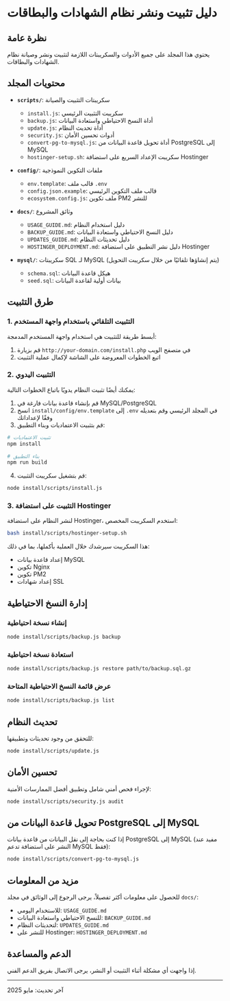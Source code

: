 # دليل تثبيت ونشر نظام الشهادات والبطاقات

## نظرة عامة

يحتوي هذا المجلد على جميع الأدوات والسكريبتات اللازمة لتثبيت ونشر وصيانة نظام الشهادات والبطاقات.

## محتويات المجلد

- **`scripts/`**: سكريبتات التثبيت والصيانة
  - `install.js`: سكريبت التثبيت الرئيسي
  - `backup.js`: أداة النسخ الاحتياطي واستعادة البيانات
  - `update.js`: أداة تحديث النظام
  - `security.js`: أدوات تحسين الأمان
  - `convert-pg-to-mysql.js`: أداة تحويل قاعدة البيانات من PostgreSQL إلى MySQL
  - `hostinger-setup.sh`: سكريبت الإعداد السريع على استضافة Hostinger

- **`config/`**: ملفات التكوين النموذجية
  - `env.template`: قالب ملف `.env`
  - `config.json.example`: قالب ملف التكوين الرئيسي
  - `ecosystem.config.js`: ملف تكوين PM2 للنشر

- **`docs/`**: وثائق المشروع
  - `USAGE_GUIDE.md`: دليل استخدام النظام
  - `BACKUP_GUIDE.md`: دليل النسخ الاحتياطي واستعادة البيانات
  - `UPDATES_GUIDE.md`: دليل تحديثات النظام
  - `HOSTINGER_DEPLOYMENT.md`: دليل نشر التطبيق على استضافة Hostinger

- **`mysql/`**: سكريبتات SQL لـ MySQL (يتم إنشاؤها تلقائيًا من خلال سكريبت التحويل)
  - `schema.sql`: هيكل قاعدة البيانات
  - `seed.sql`: بيانات أولية لقاعدة البيانات

## طرق التثبيت

### 1. التثبيت التلقائي باستخدام واجهة المستخدم

أبسط طريقة للتثبيت هي استخدام واجهة المستخدم المدمجة:

1. قم بزيارة `http://your-domain.com/install.php` في متصفح الويب
2. اتبع الخطوات المعروضة على الشاشة لإكمال عملية التثبيت

### 2. التثبيت اليدوي

يمكنك أيضًا تثبيت النظام يدويًا باتباع الخطوات التالية:

1. قم بإنشاء قاعدة بيانات فارغة في MySQL/PostgreSQL
2. انسخ `install/config/env.template` إلى `.env` في المجلد الرئيسي وقم بتعديله وفقًا لإعداداتك
3. قم بتثبيت الاعتماديات وبناء التطبيق:

```bash
# تثبيت الاعتماديات
npm install

# بناء التطبيق
npm run build
```

4. قم بتشغيل سكريبت التثبيت:

```bash
node install/scripts/install.js
```

### 3. التثبيت على استضافة Hostinger

لنشر النظام على استضافة Hostinger، استخدم السكريبت المخصص:

```bash
bash install/scripts/hostinger-setup.sh
```

هذا السكريبت سيرشدك خلال العملية بأكملها، بما في ذلك:
- إعداد قاعدة بيانات MySQL
- تكوين Nginx
- تكوين PM2
- إعداد شهادات SSL

## إدارة النسخ الاحتياطية

### إنشاء نسخة احتياطية

```bash
node install/scripts/backup.js backup
```

### استعادة نسخة احتياطية

```bash
node install/scripts/backup.js restore path/to/backup.sql.gz
```

### عرض قائمة النسخ الاحتياطية المتاحة

```bash
node install/scripts/backup.js list
```

## تحديث النظام

للتحقق من وجود تحديثات وتطبيقها:

```bash
node install/scripts/update.js
```

## تحسين الأمان

لإجراء فحص أمني شامل وتطبيق أفضل الممارسات الأمنية:

```bash
node install/scripts/security.js audit
```

## تحويل قاعدة البيانات من PostgreSQL إلى MySQL

إذا كنت بحاجة إلى نقل البيانات من قاعدة بيانات PostgreSQL إلى MySQL (مفيد عند النشر على استضافة تدعم MySQL فقط):

```bash
node install/scripts/convert-pg-to-mysql.js
```

## مزيد من المعلومات

للحصول على معلومات أكثر تفصيلاً، يرجى الرجوع إلى الوثائق في مجلد `docs/`:

- للاستخدام اليومي: `USAGE_GUIDE.md`
- للنسخ الاحتياطي واستعادة البيانات: `BACKUP_GUIDE.md`
- لتحديثات النظام: `UPDATES_GUIDE.md`
- للنشر على Hostinger: `HOSTINGER_DEPLOYMENT.md`

## الدعم والمساعدة

إذا واجهت أي مشكلة أثناء التثبيت أو النشر، يرجى الاتصال بفريق الدعم الفني.

---

آخر تحديث: مايو 2025